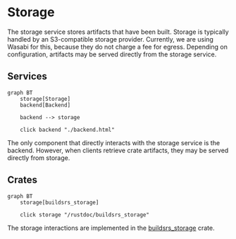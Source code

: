 # Storage

The storage service stores artifacts that have been built. Storage is typically
handled by an S3-compatible storage provider. Currently, we are using Wasabi
for this, because they do not charge a fee for egress. Depending on
configuration, artifacts may be served directly from the storage service.

## Services

```mermaid
graph BT
    storage[Storage]
    backend[Backend]

    backend --> storage

    click backend "./backend.html"
```

The only component that directly interacts with the storage service is the
backend. However, when clients retrieve crate artifacts, they may be served
directly from storage.

## Crates

```mermaid
graph BT
    storage[buildsrs_storage]

    click storage "/rustdoc/buildsrs_storage"
```

The storage interactions are implemented in the [buildsrs_storage][] crate.

[buildsrs_storage]: /rustdoc/buildsrs_storage
